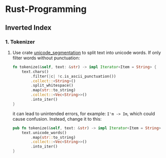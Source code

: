 # Rust-Programming
## Inverted Index
### 1. Tokenizer
1. Use crate [unicode_segmentation](unicode_segmentation) to split text into unicode words. If only filter words without punctuation:
    ```rs
    fn tokenize(&self, text: &str) -> impl Iterator<Item = String> {
        text.chars()
            .filter(|c| !c.is_ascii_punctuation())
            .collect::<String>()
            .split_whitespace()
            .map(str::to_string)
            .collect::<Vec<String>>()
            .into_iter()
    }
    ```
    it can lead to unintended errors, for example: `I'm -> Im`, which could cause confusion. Instead, change it to this:
    ```rs
    pub fn tokenize(&self, text: &str) -> impl Iterator<Item = String> {
        text.unicode_words()
            .map(str::to_string)
            .collect::<Vec<String>>()
            .into_iter()
    }
    ```
